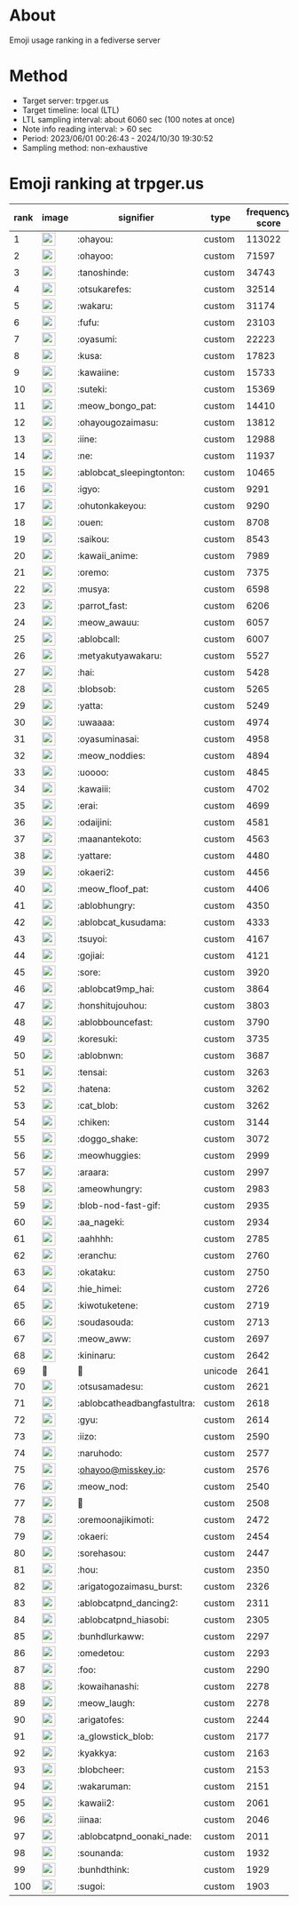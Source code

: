 # About
Emoji usage ranking in a fediverse server

# Method
- Target server: trpger.us
- Target timeline: local (LTL)
- LTL sampling interval: about 6060 sec (100 notes at once)
- Note info reading interval: > 60 sec
- Period: 2023/06/01 00:26:43 - 2024/10/30 19:30:52 
- Sampling method: non-exhaustive

# Emoji ranking at trpger.us

|rank|image|signifier|type|frequency score|
|----|----|----|----|----|
|1|<img height="24" src="https://trpger.us/emoji/ohayou.webp">|:ohayou:|custom|113022|
|2|<img height="24" src="https://trpger.us/emoji/ohayoo.webp">|:ohayoo:|custom|71597|
|3|<img height="24" src="https://trpger.us/emoji/tanoshinde.webp">|:tanoshinde:|custom|34743|
|4|<img height="24" src="https://trpger.us/emoji/otsukarefes.webp">|:otsukarefes:|custom|32514|
|5|<img height="24" src="https://trpger.us/emoji/wakaru.webp">|:wakaru:|custom|31174|
|6|<img height="24" src="https://trpger.us/emoji/fufu.webp">|:fufu:|custom|23103|
|7|<img height="24" src="https://trpger.us/emoji/oyasumi.webp">|:oyasumi:|custom|22223|
|8|<img height="24" src="https://trpger.us/emoji/kusa.webp">|:kusa:|custom|17823|
|9|<img height="24" src="https://trpger.us/emoji/kawaiine.webp">|:kawaiine:|custom|15733|
|10|<img height="24" src="https://trpger.us/emoji/suteki.webp">|:suteki:|custom|15369|
|11|<img height="24" src="https://trpger.us/emoji/meow_bongo_pat.webp">|:meow_bongo_pat:|custom|14410|
|12|<img height="24" src="https://trpger.us/emoji/ohayougozaimasu.webp">|:ohayougozaimasu:|custom|13812|
|13|<img height="24" src="https://trpger.us/emoji/iine.webp">|:iine:|custom|12988|
|14|<img height="24" src="https://trpger.us/emoji/ne.webp">|:ne:|custom|11937|
|15|<img height="24" src="https://trpger.us/emoji/ablobcat_sleepingtonton.webp">|:ablobcat_sleepingtonton:|custom|10465|
|16|<img height="24" src="https://trpger.us/emoji/igyo.webp">|:igyo:|custom|9291|
|17|<img height="24" src="https://trpger.us/emoji/ohutonkakeyou.webp">|:ohutonkakeyou:|custom|9290|
|18|<img height="24" src="https://trpger.us/emoji/ouen.webp">|:ouen:|custom|8708|
|19|<img height="24" src="https://trpger.us/emoji/saikou.webp">|:saikou:|custom|8543|
|20|<img height="24" src="https://trpger.us/emoji/kawaii_anime.webp">|:kawaii_anime:|custom|7989|
|21|<img height="24" src="https://trpger.us/emoji/oremo.webp">|:oremo:|custom|7375|
|22|<img height="24" src="https://trpger.us/emoji/musya.webp">|:musya:|custom|6598|
|23|<img height="24" src="https://trpger.us/emoji/parrot_fast.webp">|:parrot_fast:|custom|6206|
|24|<img height="24" src="https://trpger.us/emoji/meow_awauu.webp">|:meow_awauu:|custom|6057|
|25|<img height="24" src="https://trpger.us/emoji/ablobcall.webp">|:ablobcall:|custom|6007|
|26|<img height="24" src="https://trpger.us/emoji/metyakutyawakaru.webp">|:metyakutyawakaru:|custom|5527|
|27|<img height="24" src="https://trpger.us/emoji/hai.webp">|:hai:|custom|5428|
|28|<img height="24" src="https://trpger.us/emoji/blobsob.webp">|:blobsob:|custom|5265|
|29|<img height="24" src="https://trpger.us/emoji/yatta.webp">|:yatta:|custom|5249|
|30|<img height="24" src="https://trpger.us/emoji/uwaaaa.webp">|:uwaaaa:|custom|4974|
|31|<img height="24" src="https://trpger.us/emoji/oyasuminasai.webp">|:oyasuminasai:|custom|4958|
|32|<img height="24" src="https://trpger.us/emoji/meow_noddies.webp">|:meow_noddies:|custom|4894|
|33|<img height="24" src="https://trpger.us/emoji/uoooo.webp">|:uoooo:|custom|4845|
|34|<img height="24" src="https://trpger.us/emoji/kawaiii.webp">|:kawaiii:|custom|4702|
|35|<img height="24" src="https://trpger.us/emoji/erai.webp">|:erai:|custom|4699|
|36|<img height="24" src="https://trpger.us/emoji/odaijini.webp">|:odaijini:|custom|4581|
|37|<img height="24" src="https://trpger.us/emoji/maanantekoto.webp">|:maanantekoto:|custom|4563|
|38|<img height="24" src="https://trpger.us/emoji/yattare.webp">|:yattare:|custom|4480|
|39|<img height="24" src="https://trpger.us/emoji/okaeri2.webp">|:okaeri2:|custom|4456|
|40|<img height="24" src="https://trpger.us/emoji/meow_floof_pat.webp">|:meow_floof_pat:|custom|4406|
|41|<img height="24" src="https://trpger.us/emoji/ablobhungry.webp">|:ablobhungry:|custom|4350|
|42|<img height="24" src="https://trpger.us/emoji/ablobcat_kusudama.webp">|:ablobcat_kusudama:|custom|4333|
|43|<img height="24" src="https://trpger.us/emoji/tsuyoi.webp">|:tsuyoi:|custom|4167|
|44|<img height="24" src="https://trpger.us/emoji/gojiai.webp">|:gojiai:|custom|4121|
|45|<img height="24" src="https://trpger.us/emoji/sore.webp">|:sore:|custom|3920|
|46|<img height="24" src="https://trpger.us/emoji/ablobcat9mp_hai.webp">|:ablobcat9mp_hai:|custom|3864|
|47|<img height="24" src="https://trpger.us/emoji/honshitujouhou.webp">|:honshitujouhou:|custom|3803|
|48|<img height="24" src="https://trpger.us/emoji/ablobbouncefast.webp">|:ablobbouncefast:|custom|3790|
|49|<img height="24" src="https://trpger.us/emoji/koresuki.webp">|:koresuki:|custom|3735|
|50|<img height="24" src="https://trpger.us/emoji/ablobnwn.webp">|:ablobnwn:|custom|3687|
|51|<img height="24" src="https://trpger.us/emoji/tensai.webp">|:tensai:|custom|3263|
|52|<img height="24" src="https://trpger.us/emoji/hatena.webp">|:hatena:|custom|3262|
|53|<img height="24" src="https://trpger.us/emoji/cat_blob.webp">|:cat_blob:|custom|3262|
|54|<img height="24" src="https://trpger.us/emoji/chiken.webp">|:chiken:|custom|3144|
|55|<img height="24" src="https://trpger.us/emoji/doggo_shake.webp">|:doggo_shake:|custom|3072|
|56|<img height="24" src="https://trpger.us/emoji/meowhuggies.webp">|:meowhuggies:|custom|2999|
|57|<img height="24" src="https://trpger.us/emoji/araara.webp">|:araara:|custom|2997|
|58|<img height="24" src="https://trpger.us/emoji/ameowhungry.webp">|:ameowhungry:|custom|2983|
|59|<img height="24" src="https://trpger.us/emoji/blob-nod-fast-gif.webp">|:blob-nod-fast-gif:|custom|2935|
|60|<img height="24" src="https://trpger.us/emoji/aa_nageki.webp">|:aa_nageki:|custom|2934|
|61|<img height="24" src="https://trpger.us/emoji/aahhhh.webp">|:aahhhh:|custom|2785|
|62|<img height="24" src="https://trpger.us/emoji/eranchu.webp">|:eranchu:|custom|2760|
|63|<img height="24" src="https://trpger.us/emoji/okataku.webp">|:okataku:|custom|2750|
|64|<img height="24" src="https://trpger.us/emoji/hie_himei.webp">|:hie_himei:|custom|2726|
|65|<img height="24" src="https://trpger.us/emoji/kiwotuketene.webp">|:kiwotuketene:|custom|2719|
|66|<img height="24" src="https://trpger.us/emoji/soudasouda.webp">|:soudasouda:|custom|2713|
|67|<img height="24" src="https://trpger.us/emoji/meow_aww.webp">|:meow_aww:|custom|2697|
|68|<img height="24" src="https://trpger.us/emoji/kininaru.webp">|:kininaru:|custom|2642|
|69|🍮|🍮|unicode|2641|
|70|<img height="24" src="https://trpger.us/emoji/otsusamadesu.webp">|:otsusamadesu:|custom|2621|
|71|<img height="24" src="https://trpger.us/emoji/ablobcatheadbangfastultra.webp">|:ablobcatheadbangfastultra:|custom|2618|
|72|<img height="24" src="https://trpger.us/emoji/gyu.webp">|:gyu:|custom|2614|
|73|<img height="24" src="https://trpger.us/emoji/iizo.webp">|:iizo:|custom|2590|
|74|<img height="24" src="https://trpger.us/emoji/naruhodo.webp">|:naruhodo:|custom|2577|
|75|<img height="24" src="https://trpger.us/emoji/ohayoo.webp">|:ohayoo@misskey.io:|custom|2576|
|76|<img height="24" src="https://trpger.us/emoji/meow_nod.webp">|:meow_nod:|custom|2540|
|77|<img height="24" src="https://trpger.us/emoji/birthday.webp">|:birthday:|custom|2508|
|78|<img height="24" src="https://trpger.us/emoji/oremoonajikimoti.webp">|:oremoonajikimoti:|custom|2472|
|79|<img height="24" src="https://trpger.us/emoji/okaeri.webp">|:okaeri:|custom|2454|
|80|<img height="24" src="https://trpger.us/emoji/sorehasou.webp">|:sorehasou:|custom|2447|
|81|<img height="24" src="https://trpger.us/emoji/hou.webp">|:hou:|custom|2350|
|82|<img height="24" src="https://trpger.us/emoji/arigatogozaimasu_burst.webp">|:arigatogozaimasu_burst:|custom|2326|
|83|<img height="24" src="https://trpger.us/emoji/ablobcatpnd_dancing2.webp">|:ablobcatpnd_dancing2:|custom|2311|
|84|<img height="24" src="https://trpger.us/emoji/ablobcatpnd_hiasobi.webp">|:ablobcatpnd_hiasobi:|custom|2305|
|85|<img height="24" src="https://trpger.us/emoji/bunhdlurkaww.webp">|:bunhdlurkaww:|custom|2297|
|86|<img height="24" src="https://trpger.us/emoji/omedetou.webp">|:omedetou:|custom|2293|
|87|<img height="24" src="https://trpger.us/emoji/foo.webp">|:foo:|custom|2290|
|88|<img height="24" src="https://trpger.us/emoji/kowaihanashi.webp">|:kowaihanashi:|custom|2278|
|89|<img height="24" src="https://trpger.us/emoji/meow_laugh.webp">|:meow_laugh:|custom|2278|
|90|<img height="24" src="https://trpger.us/emoji/arigatofes.webp">|:arigatofes:|custom|2244|
|91|<img height="24" src="https://trpger.us/emoji/a_glowstick_blob.webp">|:a_glowstick_blob:|custom|2177|
|92|<img height="24" src="https://trpger.us/emoji/kyakkya.webp">|:kyakkya:|custom|2163|
|93|<img height="24" src="https://trpger.us/emoji/blobcheer.webp">|:blobcheer:|custom|2153|
|94|<img height="24" src="https://trpger.us/emoji/wakaruman.webp">|:wakaruman:|custom|2151|
|95|<img height="24" src="https://trpger.us/emoji/kawaii2.webp">|:kawaii2:|custom|2061|
|96|<img height="24" src="https://trpger.us/emoji/iinaa.webp">|:iinaa:|custom|2046|
|97|<img height="24" src="https://trpger.us/emoji/ablobcatpnd_oonaki_nade.webp">|:ablobcatpnd_oonaki_nade:|custom|2011|
|98|<img height="24" src="https://trpger.us/emoji/sounanda.webp">|:sounanda:|custom|1932|
|99|<img height="24" src="https://trpger.us/emoji/bunhdthink.webp">|:bunhdthink:|custom|1929|
|100|<img height="24" src="https://trpger.us/emoji/sugoi.webp">|:sugoi:|custom|1903|
